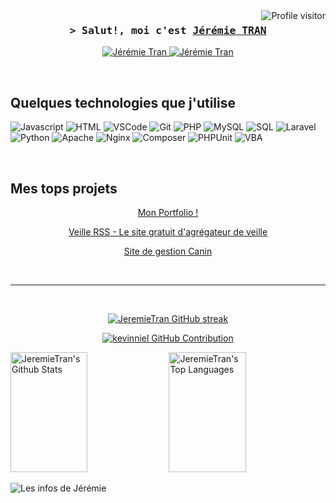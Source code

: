 <a href="https://komarev.com/ghpvc/?username=JeremieTran">
  <img align="right" src="https://komarev.com/ghpvc/?username=JeremieTran&label=Visitors&color=0e75b6&style=flat" alt="Profile visitor" />
</a>


<!-- [![wakatime](https://wakatime.com/badge/user/eebb3dd8-d9b2-40de-9b88-6fd6cac99dbc.svg)](https://wakatime.com/@eebb3dd8-d9b2-40de-9b88-6fd6cac99dbc) -->

<!-- Intro  -->
<h3 align="center">
        <samp>&gt; Salut!, moi c'est
                <b><a target="_blank" href="https://jeremietran.fr">Jérémie TRAN</a></b>
        </samp>
</h3>

<p align="center">
 <a href="https://jeremietran.fr" target="blank">
  <img src="https://img.shields.io/badge/Website-DC143C?style=for-the-badge&logo=medium&logoColor=white" alt="Jérémie Tran" />
 </a>
 <a href="https://linkedin.com/in/jeremietran" target="_blank">
  <img src="https://img.shields.io/badge/LinkedIn-0077B5?style=for-the-badge&logo=linkedin&logoColor=white" alt="Jérémie Tran"/>
 </a>
</p>
<br />

## Quelques technologies que j'utilise

![Javascript](https://img.shields.io/badge/Javascript-F0DB4F?style=for-the-badge&labelColor=black&logo=javascript&logoColor=F0DB4F)
![HTML](https://img.shields.io/badge/HTML5-E34F26?style=for-the-badge&logo=html5&logoColor=white)
![VSCode](https://img.shields.io/badge/Visual_Studio-0078d7?style=for-the-badge&logo=visual%20studio&logoColor=white)
![Git](https://img.shields.io/badge/Git-F05032?style=for-the-badge&logo=git&logoColor=white)
![PHP](https://img.shields.io/badge/PHP-777BB4?style=for-the-badge&logo=php&logoColor=white)
![MySQL](https://img.shields.io/badge/MySQL-4479A1?style=for-the-badge&logo=mysql&logoColor=white)
![SQL](https://img.shields.io/badge/SQL-F80000?style=for-the-badge&logo=sql&logoColor=white)
![Laravel](https://img.shields.io/badge/Laravel-FF2D20?style=for-the-badge&logo=laravel&logoColor=white)
![Python](https://img.shields.io/badge/Python-3776AB?style=for-the-badge&logo=python&logoColor=white)
![Apache](https://img.shields.io/badge/Apache-D22128?style=for-the-badge&logo=apache&logoColor=white)
![Nginx](https://img.shields.io/badge/Nginx-009639?style=for-the-badge&logo=nginx&logoColor=white)
![Composer](https://img.shields.io/badge/Composer-885630?style=for-the-badge&logo=composer&logoColor=white)
![PHPUnit](https://img.shields.io/badge/PHPUnit-3C873A?style=for-the-badge&logo=phpunit&logoColor=white)
![VBA](https://img.shields.io/badge/VBA-4479A1?style=for-the-badge&logo=mysql&logoColor=white)


<br/>

## Mes tops projets

<p align="center">
  <a href="https://jeremietran.fr/" target="_blank">
    Mon Portfolio !
  </a>
</p>
<p align="center">
  <a href="https://veillerss.jeremietran.fr/" target="_blank">
    Veille RSS - Le site gratuit d'agrégateur de veille
  </a>
</p>
<p align="center">
  <a href="https://canin.jeremietran.fr/" target="_blank">
    Site de gestion Canin
  </a>
</p>
<br/>
<hr/>
<br/>

<p align="center">
  <a href="https://github.com/JeremieTran">
    <img src="https://github-readme-streak-stats.herokuapp.com/?user=JeremieTran&theme=radical&border=7F3FBF&background=0D1117" alt="JeremieTran GitHub streak"/>
  </a>
</p>

<p align="center">
  <a href="https://github.com/JeremieTran">
    <img src="https://github-profile-summary-cards.vercel.app/api/cards/profile-details?username=kevinniel&theme=radical" alt="kevinniel GitHub Contribution"/>
  </a>
</p>

<a> 
    <a href="https://github.com/JeremieTran"><img alt="JeremieTran's Github Stats" src="https://denvercoder1-github-readme-stats.vercel.app/api?username=JeremieTran&show_icons=true&count_private=true&theme=react&border_color=7F3FBF&bg_color=0D1117&title_color=F85D7F&icon_color=F8D866" height="192px" width="49.5%"/></a>
  <a href="https://github.com/JeremieTran"><img alt="JeremieTran's Top Languages" src="https://denvercoder1-github-readme-stats.vercel.app/api/top-langs/?username=JeremieTran&langs_count=8&layout=compact&theme=react&border_color=7F3FBF&bg_color=0D1117&title_color=F85D7F&icon_color=F8D866" height="192px" width="49.5%"/></a>
  <br/>
</a>


![Les infos de Jérémie](https://github-readme-activity-graph.vercel.app/graph?username=JeremieTran&custom_title=Jeremie%20TRAN's%20GitHub%20Activity%20Graph&bg_color=0D1117&color=7F3FBF&line=7F3FBF&point=7F3FBF&area_color=FFFFFF&title_color=FFFFFF&area=true)
